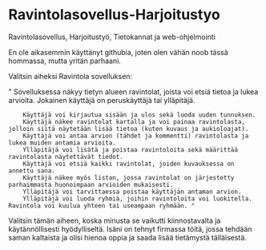 # Ravintolasovellus-Harjoitustyo
Ravintolasovellus, Harjoitustyö, Tietokannat ja web-ohjelmointi

En ole aikasemmin käyttänyt githubia, joten olen vähän noob tässä hommassa, mutta yritän parhaani.

Valitsin aiheksi Ravintola sovelluksen:

 " Sovelluksessa näkyy tietyn alueen ravintolat, joista voi etsiä tietoa ja lukea arvioita. Jokainen käyttäjä on peruskäyttäjä tai ylläpitäjä.

        Käyttäjä voi kirjautua sisään ja ulos sekä luoda uuden tunnuksen.
        Käyttäjä näkee ravintolat kartalla ja voi painaa ravintolasta, jolloin siitä näytetään lisää tietoa (kuten kuvaus ja aukioloajat).
        Käyttäjä voi antaa arvion (tähdet ja kommentti) ravintolasta ja lukea muiden antamia arvioita.
        Ylläpitäjä voi lisätä ja poistaa ravintoloita sekä määrittää ravintolasta näytettävät tiedot.
        Käyttäjä voi etsiä kaikki ravintolat, joiden kuvauksessa on annettu sana.
        Käyttäjä näkee myös listan, jossa ravintolat on järjestetty parhaimmasta huonoimpaan arvioiden mukaisesti.
        Ylläpitäjä voi tarvittaessa poistaa käyttäjän antaman arvion.
        Ylläpitäjä voi luoda ryhmiä, joihin ravintoloita voi luokitella. Ravintola voi kuulua yhteen tai useampaan ryhmään. "

Valitsin tämän aiheen, koska minusta se vaikutti kiinnostavalta ja käytännöllisesti hyödylliseltä. Isäni on tehnyt firmassa töitä, jossa tehdään saman kaltaista ja olisi hienoa oppia ja saada lisää tietämystä tälläisestä.
